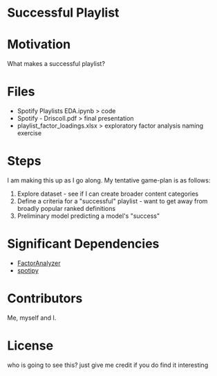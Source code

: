 # Successful Playlist
# Motivation
What makes a successful playlist?

# Files 
- Spotify Playlists EDA.ipynb > code
- Spotify - Driscoll.pdf > final presentation
- playlist_factor_loadings.xlsx > exploratory factor analysis naming exercise

# Steps
I am making this up as I go along. My tentative game-plan is as follows:
1. Explore dataset - see if I can create broader content categories
2. Define a criteria for a "successful" playlist - want to get away from broadly popular ranked definitions
3. Preliminary model predicting a model's "success"

# Significant Dependencies
- [FactorAnalyzer](https://factor-analyzer.readthedocs.io/en/latest/factor_analyzer.html)
- [spotipy](https://spotipy.readthedocs.io/en/2.18.0/)

# Contributors
Me, myself and I.

# License
who is going to see this? just give me credit if you do find it interesting
